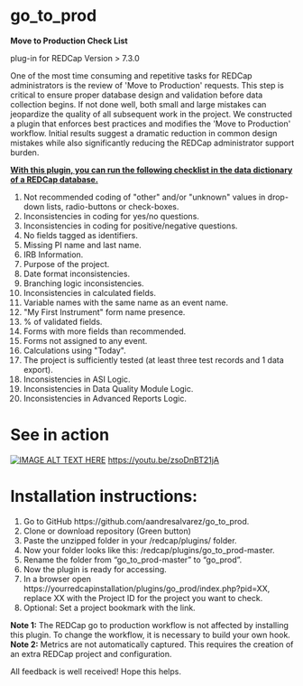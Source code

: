 # go_to_prod


<strong>Move to Production Check List</strong>

plug-in for REDCap Version > 7.3.0

One of the most time consuming and repetitive tasks for REDCap administrators is the review of 'Move to Production' requests. This step is critical to ensure proper database design and validation
before data collection begins. If not done well, both small and large mistakes can jeopardize the quality of all subsequent work in the project. We constructed a plugin that enforces best practices and modifies
the 'Move to Production' workflow. Initial results suggest a dramatic reduction in common design mistakes while also significantly reducing the REDCap administrator support burden.

<strong><u>With this plugin, you can run the following checklist in the data dictionary of a REDCap database.</u></strong>
<ol>
    <li>Not recommended coding of "other" and/or "unknown" values in drop-down lists, radio-buttons or check-boxes.</li>
    <li>Inconsistencies in coding for yes/no questions.</li>
    <li>Inconsistencies in coding for positive/negative questions. </li>
    <li>No fields tagged as identifiers.</li>
    <li>Missing PI name and last name.</li>  
    <li>IRB Information.</li> 
    <li>Purpose of the project.</li> 
    <li>Date format inconsistencies.</li> 
    <li>Branching logic inconsistencies.</li> 
    <li>Inconsistencies in calculated fields.</li> 
    <li>Variable names with the same name as an event name.</li> 
    <li>"My First Instrument" form name presence.</li> 
    <li>% of validated fields.</li> 
    <li>Forms with more fields than recommended.</li> 
    <li>Forms not assigned to any event.</li> 
    <li>Calculations using "Today".</li> 
    <li>The project is sufficiently tested (at least three test records and 1 data export).</li> 
    <li>Inconsistencies in ASI Logic.</li> 
    <li>Inconsistencies in Data Quality Module Logic.</li> 
    <li>Inconsistencies in Advanced Reports Logic.</li> 
</ol>

# See in action 
[![IMAGE ALT TEXT HERE](/gotoprod.gif?raw=true "Check list Example")](https://youtu.be/zsoDnBT21jA)
https://youtu.be/zsoDnBT21jA 

# Installation instructions:
<ol>
    <li>Go to GitHub https://github.com/aandresalvarez/go_to_prod. </li>
    <li>Clone or download repository (Green button) </li>
    <li>Paste the unzipped folder in your /redcap/plugins/ folder.  </li>
    <li>Now your folder looks like this: /redcap/plugins/go_to_prod-master.</li>
    <li>Rename the folder from “go_to_prod-master” to “go_prod”.</li>
    <li>Now the plugin is ready for accessing.</li>
    <li>In a browser open https://yourredcapinstallation/plugins/go_prod/index.php?pid=XX, replace XX with the Project ID             for the project   you want to check.</li>
    <li> Optional: Set a project bookmark with the link.</li>
</ol>

<strong>Note 1:</strong> The REDCap go to production workflow is not affected by installing this plugin. To change the workflow, it is necessary to build your own hook. 
<strong>Note 2:</strong>  Metrics are not automatically captured. This requires the creation of an extra REDCap project and configuration.

All feedback is well received! Hope this helps.
